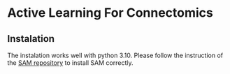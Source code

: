# Active Learning For Connectomics


## Instalation

The instalation works well with python 3.10. Please follow the instruction of the [SAM repository](https://github.com/facebookresearch/segment-anything#readme) to install SAM correctly.